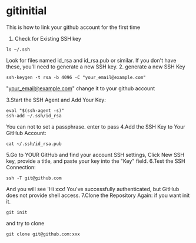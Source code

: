 # gitinitial
This is how to link your github account for the first time

1. Check for Existing SSH key
```
ls ~/.ssh
```
Look for files named id_rsa and id_rsa.pub or similar. 
If you don't have these, you'll need to generate a new SSH key.
2. generate a new SSH Key

```
ssh-keygen -t rsa -b 4096 -C "your_email@example.com"
```
   
"your_email@example.com" change it to your github account 

3.Start the SSH Agent and Add Your Key:
```
eval "$(ssh-agent -s)"
ssh-add ~/.ssh/id_rsa
```
You can not to set a passphrase. enter to pass
4.Add the SSH Key to Your GitHub Account:
```
cat ~/.ssh/id_rsa.pub
```
5.Go to YOUR GitHub and find your account SSH settings, Click New SSH key, provide a title, and paste your key into the "Key" field.
6.Test the SSH Connection:
```
ssh -T git@github.com
```
And you will see 'Hi xxx! You've successfully authenticated, but GitHub does not provide shell access.
7.Clone the Repository Again:
if you want init it.
```
git init
```
and try to clone
```
git clone git@github.com:xxx
```


